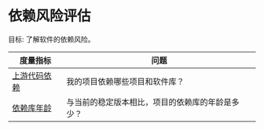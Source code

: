 # 依赖风险评估

目标: 了解软件的依赖风险。


度量指标 | 问题
--- | ---
[上游代码依赖](upstream-code-dependencies.md) |我的项目依赖哪些项目和软件库？
[依赖库年龄](upstream-code-dependencies.md) |与当前的稳定版本相比，项目的依赖库的年龄是多少？
